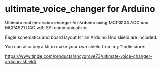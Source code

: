 ultimate_voice_changer for Arduino
==================================

Ultimate real time voice changer for Arduino using MCP3208 ADC and MCP4921 DAC with SPI communications.

Eagle schematics and board layout for an Arduino Uno shield are included. 

You can also buy a kit to make your own shield from my Tindie store:

https://www.tindie.com/products/andygrove73/ultimate-voice-changer-arduino-shield/



